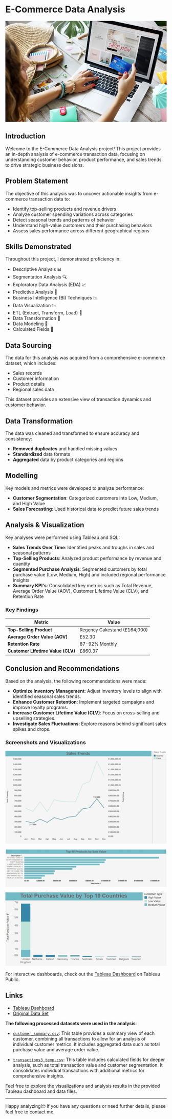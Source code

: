 # E-Commerce Data Analysis

![](Intro_Image.png) 

## Introduction
Welcome to the E-Commerce Data Analysis project! This project provides an in-depth analysis of e-commerce transaction data, focusing on understanding customer behavior, product performance, and sales trends to drive strategic business decisions.

## Problem Statement
The objective of this analysis was to uncover actionable insights from e-commerce transaction data to:
- Identify top-selling products and revenue drivers
- Analyze customer spending variations across categories
- Detect seasonal trends and patterns of behavior
- Understand high-value customers and their purchasing behaviors
- Assess sales performance across different geographical regions

## Skills Demonstrated
Throughout this project, I demonstrated proficiency in:
- Descriptive Analysis 📊
- Segmentation Analysis 🔍
- Exploratory Data Analysis (EDA) 📈
- Predictive Analysis 🔮
- Business Intelligence (BI) Techniques 📉
- Data Visualization 📉
- ETL (Extract, Transform, Load) 🔄
- Data Transformation 🔧
- Data Modeling 📐
- Calculated Fields 🔢

## Data Sourcing
The data for this analysis was acquired from a comprehensive e-commerce dataset, which includes:
- Sales records
- Customer information
- Product details
- Regional sales data

This dataset provides an extensive view of transaction dynamics and customer behavior.

## Data Transformation
The data was cleaned and transformed to ensure accuracy and consistency:
- **Removed duplicates** and handled missing values
- **Standardized** data formats
- **Aggregated** data by product categories and regions

## Modelling
Key models and metrics were developed to analyze performance:
- **Customer Segmentation**: Categorized customers into Low, Medium, and High Value
- **Sales Forecasting**: Used historical data to predict future sales trends

## Analysis & Visualization
Key analyses were performed using Tableau and SQL:
- **Sales Trends Over Time**: Identified peaks and troughs in sales and seasonal patterns
- **Top-Selling Products**: Analyzed product performance by revenue and quantity
- **Segmented Purchase Analysis**: Segmented customers by total purchase value (Low, Medium, High) and included regional performance insights
- **Summary KPI's**: Consolidated key metrics such as Total Revenue, Average Order Value (AOV), Customer Lifetime Value (CLV), and Retention Rate

### Key Findings

| Metric                      | Value                 |
|-----------------------------|-----------------------|
| **Top-Selling Product**     | Regency Cakestand (£164,000) |
| **Average Order Value (AOV)** | £52.30                |
| **Retention Rate**          | 87-92% Monthly        |
| **Customer Lifetime Value (CLV)** | £860.37           |

## Conclusion and Recommendations
Based on the analysis, the following recommendations were made:
- **Optimize Inventory Management**: Adjust inventory levels to align with identified seasonal sales trends.
- **Enhance Customer Retention**: Implement targeted campaigns and improve loyalty programs.
- **Increase Customer Lifetime Value (CLV)**: Focus on cross-selling and upselling strategies.
- **Investigate Sales Fluctuations**: Explore reasons behind significant sales spikes and drops.

### Screenshots and Visualizations
![](Tableau_visuals/image_sales_trends.JPG)


![](Tableau_visuals/image_top_10.JPG)


![](Tableau_visuals/image_customer_segmentation.JPG)

For interactive dashboards, check out the [Tableau Dashboard](https://public.tableau.com/views/E-commerceCustomerJourneySalesanalysis/Dashboard?:language=en-GB&:sid=&:redirect=auth&:display_count=n&:origin=viz_share_link) on Tableau Public.

## Links
- [Tableau Dashboard](Tableau_visuals/Customer_Journey&Sales_analysis.twbx)
- [Original Data Set](https://docs.google.com/spreadsheets/d/1c8WK008EwUROTsHSHolbZYLGvJedK3Xfo2hKzMYZJTY/edit?usp=sharing)


**The following processed datasets were used in the analysis**:

- [`customer_summary.csv`](https://docs.google.com/spreadsheets/d/1_VwWvUBht4Ikn0ewoHeRIj1J8u39dCgYQtvDMBO9Z98/edit?usp=sharing): This table provides a summary view of each customer, combining all transactions to allow for an analysis of individual customer metrics. It includes aggregated data such as total purchase value and average order value.

- [`transactions3_temp.csv`](https://docs.google.com/spreadsheets/d/1OxMLiy1Egf-_1UpeNtU9dhreGNMhL7vlRssbB78Z0b0/edit?usp=sharing): This table includes calculated fields for deeper analysis, such as total transaction value and customer segmentation. It consolidates individual transactions with additional metrics for comprehensive insights.

Feel free to explore the visualizations and analysis results in the provided Tableau dashboard and data files.

---

Happy analyzing!🤓 If you have any questions or need further details, please feel free to contact me.
